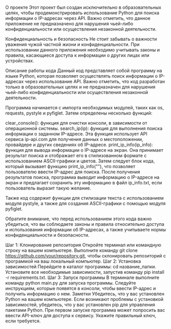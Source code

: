 О проекте
Этот проект был создан исключительно в образовательных целях, чтобы продемонстрировать использование Python для поиска информации о IP-адресах через API. Важно отметить, что данное приложение не предназначено для нарушения чьей-либо конфиденциальности или осуществления незаконной деятельности.

Конфиденциальность и безопасность
Не стоит забывать о важности уважения чужой частной жизни и конфиденциальности. При использовании данного приложения необходимо учитывать законы и правила, касающиеся доступа к информации о других лицах или устройствах.


Описание работы кода
Данный код представляет собой программу на языке Python, которая позволяет осуществлять поиск информации о IP-адресах через использование API. Важно отметить, что код разработан только в образовательных целях и не предназначен для нарушения чьей-либо конфиденциальности или осуществления незаконной деятельности.

Программа начинается с импорта необходимых модулей, таких как os, requests, pystyle и pyfiglet. Затем определены несколько функций:

clear_console(): функция для очистки консоли, в зависимости от операционной системы.
search_ip(ip): функция для выполнения поиска информации о заданном IP-адресе. Эта функция использует API сервиса ip-api.com для получения данных о местоположении, провайдере и других сведениях об IP-адресе.
print_ip_info(ip_info): функция для вывода информации о IP-адресе на экран. Она принимает результат поиска и отображает его в стилизованном формате с использованием ASCII-графики и цветов.
Затем следует блок кода, который вызывает функцию print_ip_info(""), что позволяет пользователю ввести IP-адрес для поиска. После получения результатов поиска, программа выводит информацию о IP-адресе на экран и предлагает сохранить эту информацию в файл ip_info.txt, если пользователь выразит такую желание.

Также код содержит функции для стилизации текста с использованием модуля pystyle, а также для создания ASCII-графики с помощью модуля pyfiglet.

Обратите внимание, что перед использованием этого кода важно убедиться, что вы соблюдаете законы и правила относительно доступа и использования информации об IP-адресах, а также учитываете нормы конфиденциальности и безопасности.



Шаг 1: Клонирование репозитория
Откройте терминал или командную строку на вашем компьютере.
Выполните команду git clone https://github.com/your/repository.git, чтобы склонировать репозиторий с программой на ваш локальный компьютер.
Шаг 2: Установка зависимостей
Перейдите в каталог программы: cd название_папки.
Установите все необходимые зависимости, запустив команду pip install -r requirements.txt.
Шаг 3: Запуск программы
В терминале выполните команду python main.py для запуска программы.
Следуйте инструкциям, которые появятся в консоли, чтобы ввести IP-адрес и получить информацию о нем.
Заметки
Убедитесь, что у вас установлен Python на вашем компьютере.
Если возникают проблемы с установкой зависимостей, убедитесь, что у вас установлен pip для управления пакетами Python.
При первом запуске программа может попросить вас ввести API-ключ для доступа к сервису. Укажите правильный ключ, если требуется.
